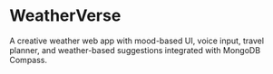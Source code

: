 # WeatherVerse
A creative weather web app with mood-based UI, voice input, travel planner, and weather-based suggestions integrated with MongoDB Compass.
